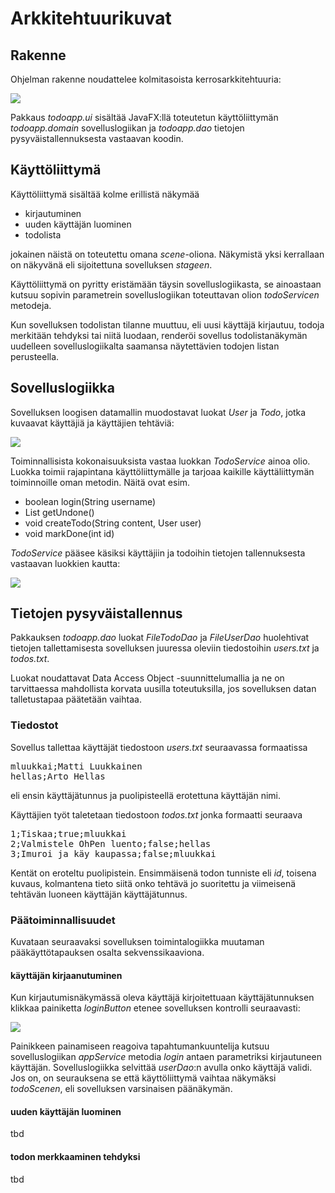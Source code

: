 # Arkkitehtuurikuvat

## Rakenne

Ohjelman rakenne noudattelee kolmitasoista kerrosarkkitehtuuria:

![](https://raw.githubusercontent.com/mluukkai/OtmTodoApp/master/dokumentaatio/kuvat/a-1.png)

Pakkaus _todoapp.ui_ sisältää JavaFX:llä toteutetun käyttöliittymän _todoapp.domain_ sovelluslogiikan ja _todoapp.dao_ tietojen pysyväistallennuksesta vastaavan koodin.

## Käyttöliittymä

Käyttöliittymä sisältää kolme erillistä näkymää
- kirjautuminen
- uuden käyttäjän luominen
- todolista

jokainen näistä on toteutettu omana _scene_-oliona. Näkymistä yksi kerrallaan on näkyvänä eli sijoitettuna sovelluksen _stageen_.

Käyttöliittymä on pyritty eristämään täysin sovelluslogiikasta, se ainoastaan kutsuu sopivin parametrein sovelluslogiikan toteuttavan olion _todoServicen_ metodeja.

Kun sovelluksen todolistan tilanne muuttuu, eli uusi käyttäjä kirjautuu, todoja merkitään tehdyksi tai niitä luodaan, renderöi sovellus todolistanäkymän uudelleen sovelluslogiikalta saamansa näytettävien todojen listan perusteella.

## Sovelluslogiikka

Sovelluksen loogisen datamallin muodostavat luokat _User_ ja _Todo_, jotka kuvaavat käyttäjiä ja käyttäjien tehtäviä:

![](https://raw.githubusercontent.com/mluukkai/OtmTodoApp/master/dokumentaatio/kuvat/a-2.png)

Toiminnallisista kokonaisuuksista vastaa luokkan _TodoService_ ainoa olio. Luokka toimii rajapintana käyttöliittymälle ja tarjoaa kaikille käyttäliittymän toiminnoille oman metodin. Näitä ovat esim.
- boolean login(String username)
- List<Todo> getUndone() 
- void createTodo(String content, User user)
- void markDone(int id)

_TodoService_ pääsee käsiksi käyttäjiin ja todoihin tietojen tallennuksesta vastaavan luokkien kautta:

![](https://raw.githubusercontent.com/mluukkai/OtmTodoApp/master/dokumentaatio/kuvat/a-3.png)

## Tietojen pysyväistallennus

Pakkauksen _todoapp.dao_ luokat _FileTodoDao_ ja _FileUserDao_ huolehtivat tietojen tallettamisesta sovelluksen juuressa oleviin tiedostoihin _users.txt_ ja _todos.txt_.

Luokat noudattavat Data Access Object -suunnittelumallia ja ne on tarvittaessa mahdollista korvata uusilla toteutuksilla, jos sovelluksen datan talletustapaa päätetään vaihtaa.

### Tiedostot

Sovellus tallettaa käyttäjät tiedostoon _users.txt_ seuraavassa formaatissa

<pre>
mluukkai;Matti Luukkainen
hellas;Arto Hellas
</pre>

eli ensin käyttäjätunnus ja puolipisteellä erotettuna käyttäjän nimi.

Käyttäjien työt taletetaan tiedostoon _todos.txt_ jonka formaatti seuraava

<pre>
1;Tiskaa;true;mluukkai
2;Valmistele OhPen luento;false;hellas
3;Imuroi ja käy kaupassa;false;mluukkai
</pre>

Kentät on eroteltu puolipistein. Ensimmäisenä todon tunniste eli _id_, toisena kuvaus, kolmantena tieto siitä onko tehtävä jo suoritettu ja viimeisenä tehtävän luoneen käyttäjän käyttäjätunnus.

### Päätoiminnallisuudet

Kuvataan seuraavaksi sovelluksen toimintalogiikka muutaman pääkäyttötapauksen osalta sekvenssikaaviona.

#### käyttäjän kirjaanutuminen

Kun kirjautumisnäkymässä oleva käyttäjä kirjoitettuaan käyttäjätunnuksen klikkaa painiketta _loginButton_ etenee sovelluksen kontrolli seuraavasti:

![](https://raw.githubusercontent.com/mluukkai/OtmTodoApp/master/dokumentaatio/kuvat/a-4.png)

Painikkeen painamiseen reagoiva tapahtumankuuntelija kutsuu sovelluslogiikan _appService_ metodia _login_ antaen parametriksi kirjautuneen käyttäjän. Sovelluslogiikka selvittää _userDao_:n avulla onko käyttäjä validi. Jos on, on seurauksena se että käyttöliittymä vaihtaa näkymäksi _todoScenen_, eli sovelluksen varsinaisen päänäkymän.

#### uuden käyttäjän luominen

tbd

#### todon merkkaaminen tehdyksi

tbd
